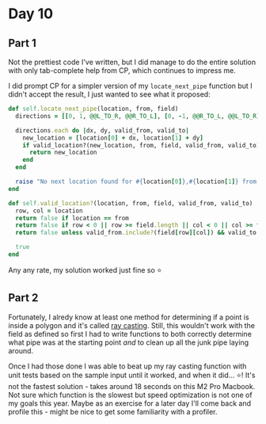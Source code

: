 # Day 10

## Part 1

Not the prettiest code I've written, but I did manage to do the entire solution with only tab-complete help from CP,
which continues to impress me.

I did prompt CP for a simpler version of my `locate_next_pipe` function but I didn't accept the result, I just wanted to
see what it proposed:

```ruby
def self.locate_next_pipe(location, from, field)
  directions = [[0, 1, @@L_TO_R, @@R_TO_L], [0, -1, @@R_TO_L, @@L_TO_R], [1, 0, @@U_TO_D, @@D_TO_U], [-1, 0, @@D_TO_U, @@U_TO_D]]

  directions.each do |dx, dy, valid_from, valid_to|
    new_location = [location[0] + dx, location[1] + dy]
    if valid_location?(new_location, from, field, valid_from, valid_to)
      return new_location
    end
  end

  raise "No next location found for #{location[0]},#{location[1]} from #{from[0]},#{from[1]}"
end

def self.valid_location?(location, from, field, valid_from, valid_to)
  row, col = location
  return false if location == from
  return false if row < 0 || row >= field.length || col < 0 || col >= field[row].length
  return false unless valid_from.include?(field[row][col]) && valid_to.include?(field[from[0]][from[1]])

  true
end
```

Any any rate, my solution worked just fine so ⭐

## Part 2

Fortunately, I alredy know at least one method for determining if a point is inside a polygon and it's called
[ray casting](https://en.wikipedia.org/wiki/Point_in_polygon#Ray_casting_algorithm). Still, this wouldn't work with the
field as defined so first I had to write functions to both correctly determine what pipe was at the starting point _and_
to clean up all the junk pipe laying around.

Once I had those done I was able to beat up my ray casting function with unit tests based on the sample input until it
worked, and when it did... ⭐! It's not the fastest solution - takes around 18 seconds on this M2 Pro Macbook. Not sure
which function is the slowest but speed optimization is not one of my goals this year. Maybe as an exercise for a later
day I'll come back and profile this - might be nice to get some familiarity with a profiler.
